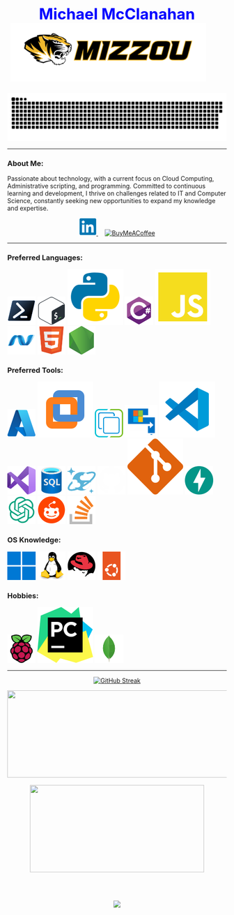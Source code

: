 <h1 align="center">
    <span style="font-size: 35px; color: blue; font-weight: bold;">
        Michael McClanahan
    </span>
    <br>
    <img src="https://github.com/mcclanahanmp/mcclanahanmp/blob/main/assets/Mizzou%20v2.svg" width="450" alt="" style="margin-left: -40px;">
</h1>


<p align="center">
    <img width="1000" src="assets/github-snake.svg" alt="snake"/>
</p>

---

### About Me:

<p align="left">
    Passionate about technology, with a current focus on Cloud Computing, Administrative scripting, and programming. Committed to continuous learning and development, I thrive on
    challenges related to IT and Computer Science, constantly seeking new opportunities to expand my knowledge and expertise. 
</p>

<div align="center">
    <a href="https://www.linkedin.com/in/michael-mcclanahan-mcp-11b79223a/">
        <img src="https://github.com/devicons/devicon/blob/master/icons/linkedin/linkedin-original.svg?logo=linkedin&logoColor=white" width="40" height="40">
    </a>
    &nbsp;&nbsp;&nbsp; <!-- Add space between the linked elements -->
    <a href="https://www.buymeacoffee.com/IT_SrvrAdmin">
        <img src="https://img.shields.io/badge/Buy%20Me%20a%20Coffee-ffdd00?style=for-the-badge&logo=buy-me-a-coffee&logoColor=black" alt="BuyMeACoffee">
    </a>
</div>

---

### Preferred Languages:

<div>
    <img src="https://github.com/devicons/devicon/blob/master/icons/powershell/powershell-original.svg" width="65" height="65" alt="">
    <img src="https://github.com/mcclanahanmp/mcclanahanmp/blob/main/assets/bash.svg" width="65" height="65" alt="">
    <img src="https://github.com/mcclanahanmp/mcclanahanmp/blob/main/assets/Python.svg" alt="">
    <img src="https://github.com/devicons/devicon/blob/master/icons/csharp/csharp-original.svg" width="65" height="65" alt="">
    <img src="https://github.com/mcclanahanmp/mcclanahanmp/blob/main/assets/JavaScript.svg" alt="">
    <img src="https://github.com/devicons/devicon/blob/master/icons/dot-net/dot-net-original.svg" width="65" height="65" alt="">
    <img src="https://github.com/devicons/devicon/blob/master/icons/html5/html5-original.svg" width="65" height="65" alt="">
    <img src="https://github.com/devicons/devicon/blob/master/icons/nodejs/nodejs-original.svg" width="65" height="65" alt="">
</div>

### Preferred Tools:

<div>
    <img src="https://github.com/devicons/devicon/blob/master/icons/azure/azure-original.svg" width="65" height="65" alt="">
    <img src="https://github.com/mcclanahanmp/mcclanahanmp/blob/main/assets/VMware.svg" alt="">
    <img src="https://github.com/devicons/devicon/blob/master/icons/vsphere/vsphere-original.svg" width="65" height="65" alt="">
    <img src="https://github.com/mcclanahanmp/mcclanahanmp/blob/main/assets/MECM.svg" width="75" height="75" alt="">
    <img src="https://github.com/mcclanahanmp/mcclanahanmp/blob/main/assets/vsCode.svg" alt="">
    <img src="https://github.com/devicons/devicon/blob/master/icons/visualstudio/visualstudio-original.svg" width="65" height="65" alt="">
    <img src="https://github.com/devicons/devicon/blob/master/icons/azuresqldatabase/azuresqldatabase-original.svg" width="65" height="65" alt="">
    <img src="https://github.com/devicons/devicon/blob/master/icons/cosmosdb/cosmosdb-plain.svg" width="65" height="65" alt="">
    <img src="https://github.com/mcclanahanmp/mcclanahanmp/blob/main/assets/GitHub.svg" width="65" height="65" alt="">
    <img src="https://github.com/mcclanahanmp/mcclanahanmp/blob/main/assets/Git.svg" alt="">
    <img src="https://github.com/devicons/devicon/blob/master/icons/fastapi/fastapi-original.svg" width="65" height="65" alt="">
    <img src="https://github.com/mcclanahanmp/mcclanahanmp/blob/main/assets/chatgpt.svg" width="65" height="65" alt="">
    <img src="https://github.com/mcclanahanmp/mcclanahanmp/blob/main/assets/Reddit.svg" width="65" height="65" alt="">
    <img src="https://github.com/devicons/devicon/blob/master/icons/stackoverflow/stackoverflow-original.svg" width="65" height="65" alt="">
</div>

### OS Knowledge:

<div>
    <img src="https://github.com/devicons/devicon/blob/master/icons/windows11/windows11-original.svg" width="65" height="65" alt="">
    <img src="https://github.com/devicons/devicon/blob/master/icons/linux/linux-original.svg" width="65" height="65" alt="">
    <img src="https://github.com/devicons/devicon/blob/master/icons/redhat/redhat-original.svg" width="65" height="65" alt="">
    <img src="https://github.com/devicons/devicon/blob/master/icons/ubuntu/ubuntu-original.svg" width="65" height="65" alt="">
</div>

### Hobbies:

<div>
    <img src="https://github.com/devicons/devicon/blob/master/icons/raspberrypi/raspberrypi-original.svg" width="65" height="65" alt="">
    <img src="https://github.com/mcclanahanmp/mcclanahanmp/blob/main/assets/Pycharm.svg" alt="">
    <img src="https://github.com/devicons/devicon/blob/master/icons/mongodb/mongodb-original.svg" width="65" height="65" alt="">
</div>

---

<!-- GitHub Readme Streak Stats - https://github.com/DenverCoder1/github-readme-streak-stats -->
<p align="center">
    <a href="https://git.io/streak-stats"><img src="https://streak-stats.demolab.com?user=mcclanahanmp&theme=dark&date_format=j%20M%5B%20Y%5D" alt="GitHub Streak" /></a>
</p>

<p align="center">
    <img width="600" height="200" src="https://github-readme-stats.vercel.app/api?username=mcclanahanmp&show_icons=true&theme=vision-friendly-dark">
</p>

<p align="center">
    <img width="400" height="200" src="https://github-readme-stats.vercel.app/api/top-langs/?username=mcclanahanmp&size_weight=0.15&count_weight=0.5&layout=compact&theme=vision-friendly-dark">
</p>

<div id="header" align="center">
    <img src="https://komarev.com/ghpvc/?username=mcclanahanmp&style=for-the-badge&color=orange" alt=""/>
</div>

<div align="center">
    <img src="https://profile-counter.glitch.me/{mcclanahanmp}/count.svg" alt=""/>
</div>

<p align="center">
    <img src="https://capsule-render.vercel.app/api?type=waving&color=gradient&height=100&section=footer"/>
</p>



<!--
**mcclanahanmp/mcclanahanmp** is a ✨ _special_ ✨ repository because its `README.md` (this file) appears on your GitHub profile.

Here are some ideas to get you started:

- 🔭 I’m currently working on ...
- 🌱 I’m currently learning ...
- 👯 I’m looking to collaborate on ...
- 🤔 I’m looking for help with ...
- 💬 Ask me about ...
- 📫 How to reach me: ...
- 😄 Pronouns: ...
- ⚡ Fun fact: ...
-->
